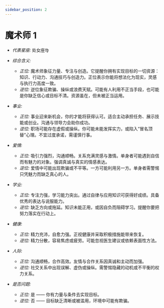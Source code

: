 ```yaml
---
sidebar_position: 2
---
```


# 魔术师 1
- *代表星座:* 处女座♍️
- *综合含义:* 
  - *正位:* 魔术师象征力量、专注与创造。它提醒你拥有实现目标的一切资源：知识、行动力、沟通技巧与创造力。正位表示你能将想法化为现实，灵感与执行力高度一致。
  - *逆位:* 逆位象征欺骗、操纵或浪费天赋。可能有人利用不正当手段，也可能是你缺乏信心或目标不清。资源虽在，但未被正当运用。
- *事业:* 
  - *正位:* 事业迎来新机会，你的才能将获得认可。适合主动承担任务、展示技能或创业。沟通与领导力会助你成功。
  - *逆位:* 职场可能存在虚假或操纵。你可能未能发挥实力，或陷入“冒名顶替”心理。不宜过度承诺，需谨慎行事。
- *爱情:* 
  - *正位:* 吸引力强烈，沟通顺畅。关系充满灵感与激情。单身者可能遇到自信而有魅力的对象。强调真诚与真实的情感表达。
  - *逆位:* 爱情中可能出现欺骗或不平等。一方可能利用另一方。单身者需警惕只凭魅力而缺乏真心的人。
- *学业:* 
  - *正位:* 专注力强，学习能力突出。通过自律与应用知识可获得好成绩。具备优秀的表达与说服能力。
  - *逆位:* 缺乏方向或拖延。知识未能正用，或因自负而阻碍学习。提醒你要把努力落实在行动上。
- *健康:* 
  - *正位:* 精力充沛，自愈力强。正视健康并采取积极措施能带来恢复。
  - *逆位:* 精力分散，容易焦虑或疲劳。可能忽视医生建议或依赖表面性方法。
- *人际:* 
  - *正位:* 沟通顺畅，合作高效。友情与合作关系因真诚和主动而加强。
  - *逆位:* 社交关系中出现误解、虚伪或操纵。需警惕隐藏的动机或不平衡的权力关系。

    
- *是否问题:* 
  - *正位:* 是 —— 你有力量与条件去实现目标。
  - *逆位:* 否 —— 目标缺乏清晰或被滥用，环境中可能有欺骗。
